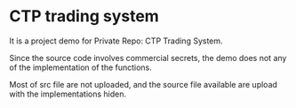 # CTP trading system

It is a project demo for Private Repo: CTP Trading System.

Since the source code involves commercial secrets, the demo does not any of the implementation of the functions. 

Most of src file are not uploaded, and the source file available are upload with the implementations hiden. 
